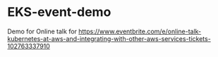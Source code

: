 # EKS-event-demo
Demo for Online talk for https://www.eventbrite.com/e/online-talk-kubernetes-at-aws-and-integrating-with-other-aws-services-tickets-102763337910
